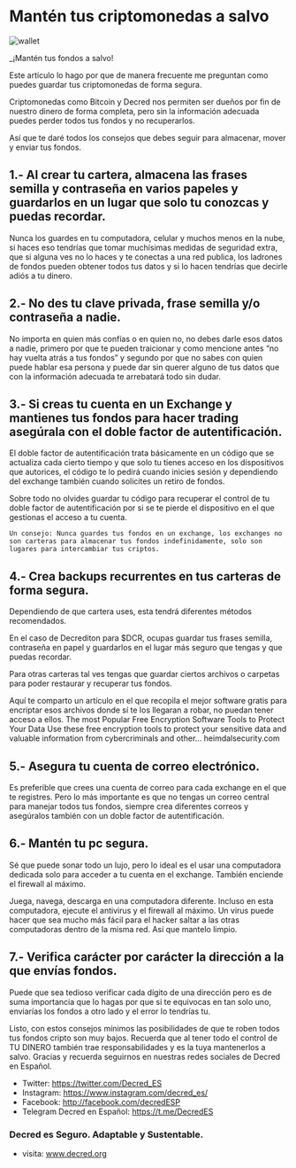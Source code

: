 # Mantén tus criptomonedas a salvo

![wallet](https://github.com/francov99/dcrspanish/blob/master/assets/fondos-seguros.png)

_¡Mantén tus fondos a salvo!

Este artículo lo hago por que de manera frecuente me preguntan como puedes guardar tus criptomonedas de forma segura.

Criptomonedas como Bitcoin y Decred nos permiten ser dueños por fin de nuestro dinero de forma completa, pero sin la información adecuada puedes perder todos tus fondos y no recuperarlos.

Así que te daré todos los consejos que debes seguir para almacenar, mover y enviar tus fondos.

## 1.- Al crear tu cartera, almacena las frases semilla y contraseña en varios papeles y guardarlos en un lugar que solo tu conozcas y puedas recordar.

Nunca los guardes en tu computadora, celular y muchos menos en la nube, si haces eso tendrías que tomar muchísimas medidas de seguridad extra, que si alguna ves no lo haces y te conectas a una red publica, los ladrones de fondos pueden obtener todos tus datos y si lo hacen tendrías que decirle adiós a tu dinero.

## 2.- No des tu clave privada, frase semilla y/o contraseña a nadie.

No importa en quien más confías o en quien no, no debes darle esos datos a nadie, primero por que te pueden traicionar y como mencione antes “no hay vuelta atrás a tus fondos” y segundo por que no sabes con quien puede hablar esa persona y puede dar sin querer alguno de tus datos que con la información adecuada te arrebatará todo sin dudar.

## 3.- Si creas tu cuenta en un Exchange y mantienes tus fondos para hacer trading asegúrala con el doble factor de autentificación.

El doble factor de autentificación trata básicamente en un código que se actualiza cada cierto tiempo y que solo tu tienes acceso en los dispositivos que autorices, el código te lo pedirá cuando inicies sesión y dependiendo del exchange también cuando solicites un retiro de fondos.

Sobre todo no olvides guardar tu código para recuperar el control de tu doble factor de autentificación por si se te pierde el dispositivo en el que gestionas el acceso a tu cuenta.

    Un consejo: Nunca guardes tus fondos en un exchange, los exchanges no son carteras para almacenar tus fondos indefinidamente, solo son lugares para intercambiar tus criptos.

## 4.- Crea backups recurrentes en tus carteras de forma segura.

Dependiendo de que cartera uses, esta tendrá diferentes métodos recomendados.

En el caso de Decrediton para $DCR, ocupas guardar tus frases semilla, contraseña en papel y guardarlos en el lugar más seguro que tengas y que puedas recordar.

Para otras carteras tal ves tengas que guardar ciertos archivos o carpetas para poder restaurar y recuperar tus fondos.

Aquí te comparto un artículo en el que recopila el mejor software gratis para encriptar esos archivos donde sí te los llegaran a robar, no puedan tener acceso a ellos.
The most Popular Free Encryption Software Tools to Protect Your Data
Use these free encryption tools to protect your sensitive data and valuable information from cybercriminals and other…
heimdalsecurity.com

## 5.- Asegura tu cuenta de correo electrónico.
Es preferible que crees una cuenta de correo para cada exchange en el que te registres. Pero lo más importante es que no tengas un correo central para manejar todos tus fondos, siempre crea diferentes correos y asegúralos también con un doble factor de autentificación.

## 6.- Mantén tu pc segura.

Sé que puede sonar todo un lujo, pero lo ideal es el usar una computadora dedicada solo para acceder a tu cuenta en el exchange. También enciende el firewall al máximo.

Juega, navega, descarga en una computadora diferente. Incluso en esta computadora, ejecute el antivirus y el firewall al máximo. Un virus puede hacer que sea mucho más fácil para el hacker saltar a las otras computadoras dentro de la misma red. Así que mantelo limpio.

## 7.- Verifica carácter por carácter la dirección a la que envías fondos.

Puede que sea tedioso verificar cada dígito de una dirección pero es de suma importancia que lo hagas por que si te equivocas en tan solo uno, enviarías los fondos a otro lado y el error lo tendrías tu.


Listo, con estos consejos mínimos las posibilidades de que te roben todos tus fondos cripto son muy bajos.
Recuerda que al tener todo el control de TU DINERO también trae responsabilidades y es la tuya mantenerlos a salvo.
Gracias y recuerda seguirnos en nuestras redes sociales de Decred en Español.

- Twitter: https://twitter.com/Decred_ES
- Instagram: https://www.instagram.com/decred_es/
- Facebook: http://facebook.com/decredESP
- Telegram Decred en Español: https://t.me/DecredES

### Decred es Seguro. Adaptable y Sustentable.

- visita: www.decred.org
